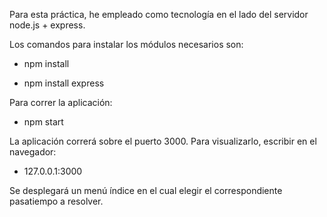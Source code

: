 Para esta práctica, he empleado como tecnología en el lado del servidor node.js + express.

Los comandos para instalar los módulos necesarios son:
  - npm install
  
  - npm install express

Para correr la aplicación:
  - npm start

La aplicación correrá sobre el puerto 3000. Para visualizarlo, escribir en el navegador:
  - 127.0.0.1:3000

Se desplegará un menú índice en el cual elegir el correspondiente pasatiempo a resolver.
